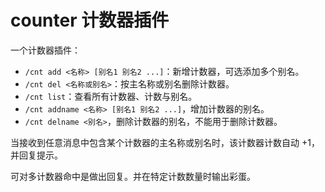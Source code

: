 # counter 计数器插件

一个计数器插件：

- `/cnt add <名称> [别名1 别名2 ...]`：新增计数器，可选添加多个别名。
- `/cnt del <名称或别名>`：按主名称或别名删除计数器。
- `/cnt list`：查看所有计数器、计数与别名。
- `/cnt addname <名称> [别名1 别名2 ...]`，增加计数器的别名。
- `/cnt delname <别名>`，删除计数器的别名，不能用于删除计数器。

当接收到任意消息中包含某个计数器的主名称或别名时，该计数器计数自动 +1，并回复提示。

可对多计数器命中是做出回复。并在特定计数数量时输出彩蛋。
